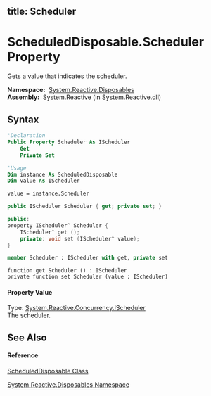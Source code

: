 title: Scheduler
---
# ScheduledDisposable.Scheduler Property

Gets a value that indicates the scheduler.

**Namespace:**  [System.Reactive.Disposables](System.Reactive.Disposables/System.Reactive.Disposables)  
**Assembly:**  System.Reactive (in System.Reactive.dll)

## Syntax

```vb
'Declaration
Public Property Scheduler As IScheduler
    Get
    Private Set
```

```vb
'Usage
Dim instance As ScheduledDisposable
Dim value As IScheduler

value = instance.Scheduler
```

```csharp
public IScheduler Scheduler { get; private set; }
```

```c++
public:
property IScheduler^ Scheduler {
    IScheduler^ get ();
    private: void set (IScheduler^ value);
}
```

```fsharp
member Scheduler : IScheduler with get, private set
```

```jscript
function get Scheduler () : IScheduler
private function set Scheduler (value : IScheduler)
```

#### Property Value

Type: [System.Reactive.Concurrency.IScheduler](IScheduler/IScheduler)  
The scheduler.

## See Also

#### Reference

[ScheduledDisposable Class](ScheduledDisposable/ScheduledDisposable)

[System.Reactive.Disposables Namespace](System.Reactive.Disposables/System.Reactive.Disposables)
